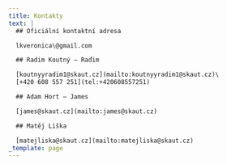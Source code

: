 ```yaml
---
title: Kontakty
text: |
  ## Oficiální kontaktní adresa

  lkveronica\@gmail.com

  ## Radim Koutný – Raďim

  [koutnyyradim1@skaut.cz](mailto:koutnyyradim1@skaut.cz)\
  [+420 608 557 251](tel:+420608557251)

  ## Adam Hort – James

  [james@skaut.cz](mailto:james@skaut.cz)

  ## Matěj Liška

  [matejliska@skaut.cz](mailto:matejliska@skaut.cz)
_template: page
---
```



